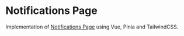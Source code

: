 # Notifications Page
Implementation of [Notifications Page](https://www.frontendmentor.io/challenges/notifications-page-DqK5QAmKbC) using Vue, Pinia and TailwindCSS.